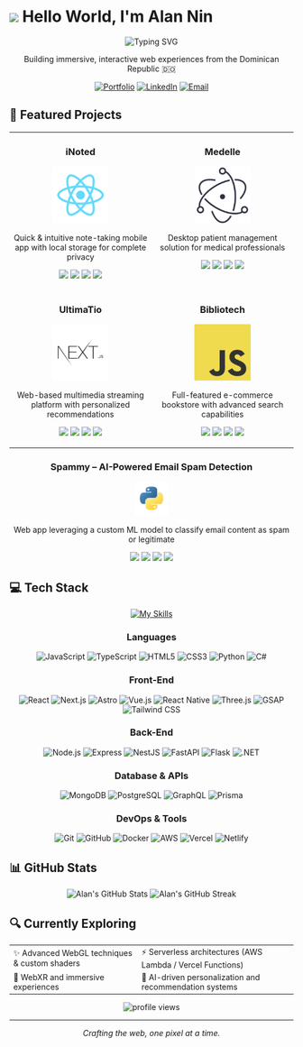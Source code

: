 # <img src="https://media.giphy.com/media/hvRJCLFzcasrR4ia7z/giphy.gif" width="30px"> Hello World, I'm Alan Nin

<div align="center">
  <img src="https://readme-typing-svg.herokuapp.com?font=Fira+Code&weight=600&size=30&duration=3000&pause=1000&color=F7A311&center=true&vCenter=true&random=false&width=435&lines=Full-Stack+Developer;Creative+Coder;Experience+Designer" alt="Typing SVG" />
  
  <p>Building immersive, interactive web experiences from the Dominican Republic 🇩🇴</p>
  
  [![Portfolio](https://img.shields.io/badge/Portfolio-alannin.dev-F7A311?style=for-the-badge&logo=safari&logoColor=white)](https://alannin.dev)
  [![LinkedIn](https://img.shields.io/badge/LinkedIn-alan--nin-0A66C2?style=for-the-badge&logo=linkedin&logoColor=white)](https://www.linkedin.com/in/alan-nin-659017310/)
  [![Email](https://img.shields.io/badge/Email-alanbusinessnin@gmail.com-EA4335?style=for-the-badge&logo=gmail&logoColor=white)](mailto:alanbusinessnin@gmail.com)
</div>

## 🚀 Featured Projects

<div align="center">
  <table>
    <tr>
      <td width="50%" valign="top">
        <h3 align="center">iNoted</h3>
        <p align="center">
          <a href="https://github.com/AlanNin/iNoted" target="_blank">
            <img src="https://raw.githubusercontent.com/github/explore/80688e429a7d4ef2fca1e82350fe8e3517d3494d/topics/react-native/react-native.png" width="100" alt="iNoted"/>
          </a>
        </p>
        <p align="center">
          Quick & intuitive note-taking mobile app with local storage for complete privacy
        </p>
        <p align="center">
          <img src="https://img.shields.io/badge/React_Native-61DAFB?style=flat-square&logo=react&logoColor=black"/>
          <img src="https://img.shields.io/badge/TypeScript-3178C6?style=flat-square&logo=typescript&logoColor=white"/>
          <img src="https://img.shields.io/badge/Expo-000020?style=flat-square&logo=expo&logoColor=white"/>
          <img src="https://img.shields.io/badge/Tailwind-06B6D4?style=flat-square&logo=tailwindcss&logoColor=white"/>
        </p>
      </td>
      <td width="50%" valign="top">
        <h3 align="center">Medelle</h3>
        <p align="center">
          <a href="https://medelle.alannin.dev" target="_blank">
            <img src="https://raw.githubusercontent.com/github/explore/80688e429a7d4ef2fca1e82350fe8e3517d3494d/topics/electron/electron.png" width="100" alt="Medelle"/>
          </a>
        </p>
        <p align="center">
          Desktop patient management solution for medical professionals
        </p>
        <p align="center">
          <img src="https://img.shields.io/badge/Electron-47848F?style=flat-square&logo=electron&logoColor=white"/>
          <img src="https://img.shields.io/badge/Vite-646CFF?style=flat-square&logo=vite&logoColor=white"/>
          <img src="https://img.shields.io/badge/React-61DAFB?style=flat-square&logo=react&logoColor=black"/>
          <img src="https://img.shields.io/badge/Cloudinary-3448C5?style=flat-square&logo=cloudinary&logoColor=white"/>
        </p>
      </td>
    </tr>
    <tr>
      <td width="50%" valign="top">
        <h3 align="center">UltimaTio</h3>
        <p align="center">
          <a href="https://ultimatio-streaming-platform.vercel.app" target="_blank">
            <img src="https://raw.githubusercontent.com/github/explore/28b02bbc9ad9f7a503c43775aebeb515dc2da5fc/topics/nextjs/nextjs.png" width="100" alt="UltimaTio"/>
          </a>
        </p>
        <p align="center">
          Web-based multimedia streaming platform with personalized recommendations
        </p>
        <p align="center">
          <img src="https://img.shields.io/badge/Next.js-000000?style=flat-square&logo=nextdotjs&logoColor=white"/>
          <img src="https://img.shields.io/badge/Prisma-2D3748?style=flat-square&logo=prisma&logoColor=white"/>
          <img src="https://img.shields.io/badge/Redux-764ABC?style=flat-square&logo=redux&logoColor=white"/>
          <img src="https://img.shields.io/badge/Vercel-000000?style=flat-square&logo=vercel&logoColor=white"/>
        </p>
      </td>
      <td width="50%" valign="top">
        <h3 align="center">Bibliotech</h3>
        <p align="center">
          <a href="https://bibliotech-web-app.vercel.app" target="_blank">
            <img src="https://raw.githubusercontent.com/github/explore/80688e429a7d4ef2fca1e82350fe8e3517d3494d/topics/javascript/javascript.png" width="100" alt="Bibliotech"/>
          </a>
        </p>
        <p align="center">
          Full-featured e-commerce bookstore with advanced search capabilities
        </p>
        <p align="center">
          <img src="https://img.shields.io/badge/Next.js-000000?style=flat-square&logo=nextdotjs&logoColor=white"/>
          <img src="https://img.shields.io/badge/Prisma-2D3748?style=flat-square&logo=prisma&logoColor=white"/>
          <img src="https://img.shields.io/badge/Clerk-6C47FF?style=flat-square&logo=clerk&logoColor=white"/>
          <img src="https://img.shields.io/badge/Vercel-000000?style=flat-square&logo=vercel&logoColor=white"/>
        </p>
      </td>
    </tr>
  </table>
</div>

<div align="center">
  <h3>Spammy – AI-Powered Email Spam Detection</h3>
  <p>
    <a href="https://spammy.vercel.app" target="_blank">
      <img src="https://raw.githubusercontent.com/github/explore/80688e429a7d4ef2fca1e82350fe8e3517d3494d/topics/python/python.png" width="60" alt="Spammy"/>
    </a>
  </p>
  <p>Web app leveraging a custom ML model to classify email content as spam or legitimate</p>
  <p>
    <img src="https://img.shields.io/badge/Next.js-000000?style=flat-square&logo=nextdotjs&logoColor=white"/>
    <img src="https://img.shields.io/badge/FastAPI-009688?style=flat-square&logo=fastapi&logoColor=white"/>
    <img src="https://img.shields.io/badge/scikit--learn-F7931E?style=flat-square&logo=scikit-learn&logoColor=white"/>
    <img src="https://img.shields.io/badge/Vercel-000000?style=flat-square&logo=vercel&logoColor=white"/>
  </p>
</div>

## 💻 Tech Stack

<div align="center">
  
  [![My Skills](https://skillicons.dev/icons?i=js,ts,html,css,react,nextjs,vue,nodejs,express,nestjs,python,cs,docker,aws,mongodb,graphql,tailwind,threejs,figma,git)](https://skillicons.dev)
  
  ### Languages
  ![JavaScript](https://img.shields.io/badge/JavaScript-F7DF1E?style=for-the-badge&logo=javascript&logoColor=black)
  ![TypeScript](https://img.shields.io/badge/TypeScript-3178C6?style=for-the-badge&logo=typescript&logoColor=white)
  ![HTML5](https://img.shields.io/badge/HTML5-E34F26?style=for-the-badge&logo=html5&logoColor=white)
  ![CSS3](https://img.shields.io/badge/CSS3-1572B6?style=for-the-badge&logo=css3&logoColor=white)
  ![Python](https://img.shields.io/badge/Python-3776AB?style=for-the-badge&logo=python&logoColor=white)
  ![C#](https://img.shields.io/badge/C%23-239120?style=for-the-badge&logo=c-sharp&logoColor=white)
  
  ### Front-End
  ![React](https://img.shields.io/badge/React-61DAFB?style=for-the-badge&logo=react&logoColor=black)
  ![Next.js](https://img.shields.io/badge/Next.js-000000?style=for-the-badge&logo=nextdotjs&logoColor=white)
  ![Astro](https://img.shields.io/badge/Astro-FF5D01?style=for-the-badge&logo=astro&logoColor=white)
  ![Vue.js](https://img.shields.io/badge/Vue.js-4FC08D?style=for-the-badge&logo=vuedotjs&logoColor=white)
  ![React Native](https://img.shields.io/badge/React_Native-61DAFB?style=for-the-badge&logo=react&logoColor=black)
  ![Three.js](https://img.shields.io/badge/Three.js-000000?style=for-the-badge&logo=threedotjs&logoColor=white)
  ![GSAP](https://img.shields.io/badge/GSAP-88CE02?style=for-the-badge&logo=greensock&logoColor=white)
  ![Tailwind CSS](https://img.shields.io/badge/Tailwind_CSS-06B6D4?style=for-the-badge&logo=tailwindcss&logoColor=white)
  
  ### Back-End
  ![Node.js](https://img.shields.io/badge/Node.js-339933?style=for-the-badge&logo=nodedotjs&logoColor=white)
  ![Express](https://img.shields.io/badge/Express-000000?style=for-the-badge&logo=express&logoColor=white)
  ![NestJS](https://img.shields.io/badge/NestJS-E0234E?style=for-the-badge&logo=nestjs&logoColor=white)
  ![FastAPI](https://img.shields.io/badge/FastAPI-009688?style=for-the-badge&logo=fastapi&logoColor=white)
  ![Flask](https://img.shields.io/badge/Flask-000000?style=for-the-badge&logo=flask&logoColor=white)
  ![.NET](https://img.shields.io/badge/.NET-512BD4?style=for-the-badge&logo=dotnet&logoColor=white)
  
  ### Database & APIs
  ![MongoDB](https://img.shields.io/badge/MongoDB-47A248?style=for-the-badge&logo=mongodb&logoColor=white)
  ![PostgreSQL](https://img.shields.io/badge/PostgreSQL-4169E1?style=for-the-badge&logo=postgresql&logoColor=white)
  ![GraphQL](https://img.shields.io/badge/GraphQL-E10098?style=for-the-badge&logo=graphql&logoColor=white)
  ![Prisma](https://img.shields.io/badge/Prisma-2D3748?style=for-the-badge&logo=prisma&logoColor=white)
  
  ### DevOps & Tools
  ![Git](https://img.shields.io/badge/Git-F05032?style=for-the-badge&logo=git&logoColor=white)
  ![GitHub](https://img.shields.io/badge/GitHub-181717?style=for-the-badge&logo=github&logoColor=white)
  ![Docker](https://img.shields.io/badge/Docker-2496ED?style=for-the-badge&logo=docker&logoColor=white)
  ![AWS](https://img.shields.io/badge/AWS-232F3E?style=for-the-badge&logo=amazonaws&logoColor=white)
  ![Vercel](https://img.shields.io/badge/Vercel-000000?style=for-the-badge&logo=vercel&logoColor=white)
  ![Netlify](https://img.shields.io/badge/Netlify-00C7B7?style=for-the-badge&logo=netlify&logoColor=white)
</div>

## 📊 GitHub Stats

<div align="center">
  <img src="https://github-readme-stats.vercel.app/api?username=AlanNin&show_icons=true&theme=radical" alt="Alan's GitHub Stats" />
  <img src="https://github-readme-streak-stats.herokuapp.com/?user=AlanNin&theme=radical" alt="Alan's GitHub Streak" />
</div>

## 🔍 Currently Exploring

<div align="center">
  <table>
    <tr>
      <td>✨ Advanced WebGL techniques & custom shaders</td>
      <td>⚡ Serverless architectures (AWS Lambda / Vercel Functions)</td>
    </tr>
    <tr>
      <td>🥽 WebXR and immersive experiences</td>
      <td>🤖 AI-driven personalization and recommendation systems</td>
    </tr>
  </table>
</div>

<div align="center">
  <img src="https://komarev.com/ghpvc/?username=AlanNin&color=blueviolet&style=for-the-badge" alt="profile views" />
</div>

---

<p align="center"><i>Crafting the web, one pixel at a time.</i></p>
